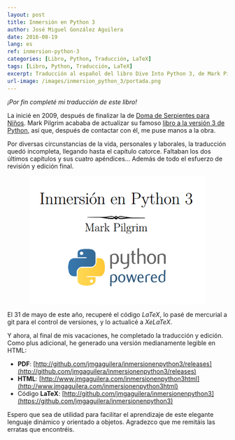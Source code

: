 ```yaml
---
layout: post
title: Inmersión en Python 3
author: José Miguel González Aguilera
date: 2016-08-19
lang: es
ref: inmersion-python-3
categories: [Libro, Python, Traducción, LaTeX]
tags: [Libro, Python, Traducción, LaTeX]
excerpt: Traducción al español del libro Dive Into Python 3, de Mark Pilgrim.
url-image: /images/inmersion_python_3/portada.png
---
```


*¡Por fin completé mi traducción de este libro!*

La inicié en 2009, después de finalizar la de [Doma de Serpientes para Níños](https://github.com/jmgaguilera/swfk-es/releases). Mark Pilgrim acababa de actualizar su famoso [libro a la versión 3 de Python](http://www.diveintopython3.net/), así que, después de contactar con él, me puse manos a la obra.

Por diversas circunstancias de la vida, personales y laborales, la traducción quedó incompleta, llegando hasta el capítulo catorce. Faltaban los dos últimos capítulos y sus cuatro apéndices... Además de todo el esfuerzo de revisión y edición final.

<img src="/images/inmersion_python_3/portada.png" style="display:block;margin-left:auto; margin-right:auto;" width="400px"/>


El 31 de mayo de este año, recuperé el código *LaTeX*, lo pasé de mercurial a git para el control de versiones, y lo actualicé a *XeLaTeX*.

Y ahora, al final de mis vacaciones, he completado la traducción y edición. Como plus adicional, he generado una versión medianamente legible en HTML:

* **PDF**: [http://github.com/jmgaguilera/inmersionenpython3/releases](http://github.com/jmgaguilera/inmersionenpython3/releases)
* **HTML**: [http://www.jmgaguilera.com/inmersionenpython3html](http://www.jmgaguilera.com/inmersionenpython3html)
* Código **LaTeX**: [http://github.com/jmgaguilera/inmersionenpython3](https://github.com/jmgaguilera/inmersionenpython3)

Espero que sea de utilidad para facilitar el aprendizaje de este elegante lenguaje dinámico y orientado a objetos. Agradezco que me remitáis las erratas que encontréis.


 
